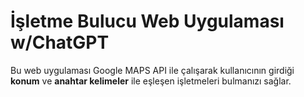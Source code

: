 # İşletme Bulucu Web Uygulaması w/ChatGPT

Bu web uygulaması Google MAPS API ile çalışarak kullanıcının girdiği **konum** ve **anahtar kelimeler** ile eşleşen işletmeleri bulmanızı sağlar. 

